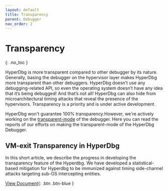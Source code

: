 ```yaml
---
layout: default
title: Transparency
parent: Debugger
nav_order: 2
---
```


# Transparency
{: .no_toc }

HyperDbg is more transparent compared to other debugger by its nature. Generally, basing the debugger on the hypervisor layer makes HyperDbg more transparent than other debuggers. HyperDbg doesn’t use any debugging-related API, so even the operating system doesn’t have any idea that it’s being debugged! And that’s not all! HyperDbg can also hide from microarchitectural timing attacks that reveal the presence of the hypervisors. Transparency is a priority and is under active development.

HyperDbg won't guarantee 100% transparency.However, we're actively working on the [transparent-mode](https://docs.hyperdbg.org/using-hyperdbg/prerequisites/operation-modes#transparent-mode) of the debugger. Here you can read the reports of our efforts on making the transparent-mode of the HyperDbg Debugger.

## VM-exit Transparency in HyperDbg

In this short article, we describe the progress in developing the transparency feature of the Hyperdbg. We have developed a statistical-based mitigation for Hyperdbg to be immunized against timing side-channel attacks targeting sub-OS intercepting entities.

[View Document](https://research.hyperdbg.org/assets/documents/vm-exit-ransparency.pdf){: .btn .btn-blue }
